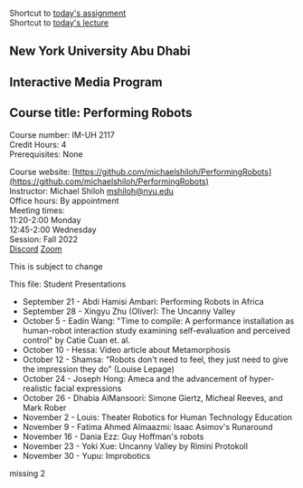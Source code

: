 
Shortcut to [today's assignment](#todays-assignment)  
Shortcut to [today's lecture](#todays-lecture)

## New York University Abu Dhabi  
## Interactive Media Program
## Course title: Performing Robots
Course number: IM-UH 2117  
Credit Hours: 4     
Prerequisites: None     

Course website:
[https://github.com/michaelshiloh/PerformingRobots](https://github.com/michaelshiloh/PerformingRobots)  
Instructor: Michael Shiloh mshiloh@nyu.edu   
Office hours: By appointment    
Meeting times:    
11:20-2:00 Monday     
12:45-2:00 Wednesday     
Session: Fall 2022       
[Discord](https://discord.gg/mFJ5fqKk)
[Zoom](https://nyu.zoom.us/j/93396476124)

This is subject to change

This file: Student Presentations

- September 21 - Abdi Hamisi Ambari: Performing Robots in Africa
- September 28 - Xingyu Zhu (Oliver): The Uncanny Valley
- October 5 - Eadin Wang: "Time to compile: A performance installation as
	human-robot interaction study examining self-evaluation and perceived
	control" by Catie Cuan et. al.
- October 10 - Hessa: Video article about Metamorphosis
- October 12 - Shamsa: "Robots don't need to feel, they just need to give the
	impression they do" (Louise Lepage)
- October 24 - Joseph Hong: Ameca and the advancement of hyper-realistic facial expressions
- October 26 - Dhabia AlMansoori: Simone Giertz, Micheal Reeves, and Mark Rober
- November 2 - Louis: Theater Robotics for Human Technology Education
- November 9 - Fatima Ahmed Almaazmi: Isaac Asimov's Runaround
- November 16 - Dania Ezz: Guy Hoffman's robots
- November 23 - Yoki Xue: Uncanny Valley by Rimini Protokoll 
- November 30 - Yupu: Improbotics

missing 2
